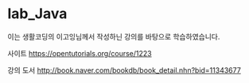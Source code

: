 # lab_Java
이는 생활코딩의 이고잉님께서 작성하닌 강의를 바탕으로 학습하였습니다.

사이트 
https://opentutorials.org/course/1223

강의 도서 
http://book.naver.com/bookdb/book_detail.nhn?bid=11343677
